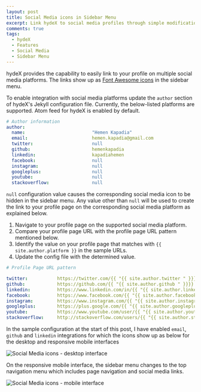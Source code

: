 ```yaml
---
layout: post
title: Social Media icons in Sidebar Menu
excerpt: Link hydeX to social media profiles through simple modifications to hydeX Jekyll configuration file.
comments: true
tags:
  - hydeX
  - Features
  - Social Media
  - Sidebar Menu
---
```


hydeX provides the capability to easily link to your profile on multiple social media platforms. The links show up as [Font Awesome icons][1] in the sidebar menu.

To enable integration with social media platforms update the `author` section of hydeX's Jekyll configuration file. Currently, the below-listed platforms are supported. Atom feed for hydeX is enabled by default. 

```yaml
# Author information
author:
  name:                         "Hemen Kapadia"
  email:                        hemen.kapadia@gmail.com
  twitter:                      null
  github:                       hemenkapadia
  linkedin:                     kapadiahemen
  facebook:                     null
  instagram:                    null
  googleplus:                   null
  youtube:                      null
  stackoverflow:                null
```

`null` configuration value causes the corresponding social media icon to be hidden in the sidebar menu. Any value other than `null` will be used to create the link to your profile page on the corresponding social media platform as explained below.

1. Navigate to your profile page on the supported social media platform.
2. Compare your profile page URL with the profile page URL pattern mentioned below.
3. Identify the value on your profile page that matches with `{{ site.author.platform }}` in the sample URLs.
4. Update the config file with the determined value.

```yaml
# Profile Page URL pattern

twitter:           https://twitter.com/{{ "{{ site.author.twitter " }}}}
github:            https://github.com/{{ "{{ site.author.github " }}}}
linkedin:          https://www.linkedin.com/in/{{ "{{ site.author.linkedin " }}}}
facebook:          https://www.facebook.com/{{ "{{ site.author.facebook " }}}}
instagram:         https://www.instagram.com/{{ "{{ site.author.instagram " }}}}
googleplus:        https://plus.google.com/{{ "{{ site.author.googleplus " }}}}
youtube:           https://www.youtube.com/user/{{ "{{ site.author.youtube " }}}}
stackoverflow:     http://stackoverflow.com/users/{{ "{{ site.author.stackoverflow " }}}}
```
In the sample configuration at the start of this post, I have enabled `email`, `github` and `linkedin` integrations for which the icons show up as below for the desktop and responsive mobile interfaces

![Social Media icons - desktop interface](/hydeX/assets/images/followme-desktop2.png)

On the responsive mobile interface, the sidebar menu changes to the top navigation menu which includes page navigation and social media links.

![Social Media icons - mobile interface](/hydeX/assets/images/followme-mobile2.png)


[1]: http://fontawesome.io/